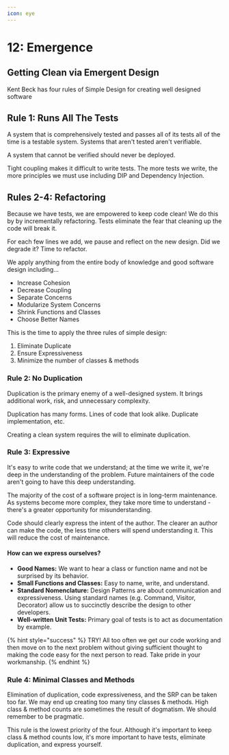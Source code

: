 ```yaml
---
icon: eye
---
```


# 12: Emergence

## Getting Clean via Emergent Design

Kent Beck has four rules of Simple Design for creating well designed software

## Rule 1: Runs All The Tests

A system that is comprehensively tested and passes all of its tests all of the time is a testable system.  Systems that aren't tested aren't verifiable. &#x20;

A system that cannot be verified should never be deployed.

Tight coupling makes it difficult to write tests.  The more tests we write, the more principles we must use including DIP and Dependency Injection.

## Rules 2-4: Refactoring

Because we have tests, we are empowered to keep code clean!  We do this by by incrementally refactoring. Tests eliminate the fear that cleaning up the code will break it.

For each few lines we add, we pause and reflect on the new design.  Did we degrade it?  Time to refactor.

We apply anything from the entire body of knowledge and good software design including...

* Increase Cohesion
* Decrease Coupling
* Separate Concerns
* Modularize System Concerns
* Shrink Functions and Classes
* Choose Better Names

This is the time to apply the three rules of simple design:

1. Eliminate Duplicate
2. Ensure Expressiveness
3. Minimize the number of classes & methods

### Rule 2: No Duplication

Duplication is the primary enemy of a well-designed system.  It brings additional work, risk, and unnecessary complexity.

Duplication has many forms. Lines of code that look alike. Duplicate implementation, etc.

Creating a clean system requires the will to eliminate duplication.

### Rule 3: Expressive

It's easy to write code that we understand; at the time we write it, we're deep in the understanding of the problem.  Future maintainers of the code aren't going to have this deep understanding. &#x20;

The majority of the cost of a software project is in long-term maintenance.  As systems become more complex, they take more time to understand - there's a greater opportunity for misunderstanding.&#x20;

Code should clearly express the intent of the author. The clearer an author can make the code, the less time others will spend understanding it. This will reduce the cost of maintenance.

#### How can we express ourselves?

* **Good Names:** We want to hear a class or function name and not be surprised by its behavior.
* **Small Functions and Classes:** Easy to name, write, and understand.
* **Standard Nomenclature:** Design Patterns are about communication and expressiveness. Using standard names (e.g. Command, Visitor, Decorator) allow us to succinctly describe the design to other developers.
* **Well-written Unit Tests:** Primary goal of tests is to act as documentation by example.&#x20;

{% hint style="success" %}
TRY! All too often we get our code working and then move on to the next problem without giving sufficient thought to making the code easy for the next person to read. Take pride in your workmanship.
{% endhint %}

### Rule 4: Minimal Classes and Methods

Elimination of duplication, code expressiveness, and the SRP can be taken too far. We may end up creating too many tiny classes & methods. High class & method counts are sometimes the result of dogmatism.  We should remember to be pragmatic.&#x20;

This rule is the lowest priority of the four. Although it's important to keep class & method counts low, it's more important to have tests, eliminate duplication, and express yourself.



